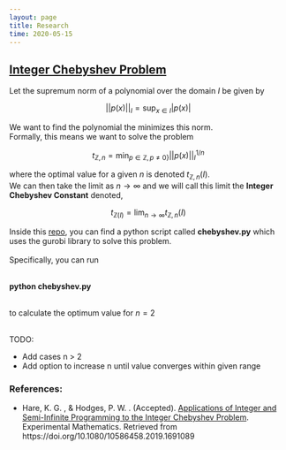 ```yaml
---
layout: page
title: Research
time: 2020-05-15
---
```

<script src="./jquery-3.4.1.min.js"></script>
<!-- <style>
    .column {
  float: left;
  width: 100.0%;
  padding: 5px;d
}

<!-- /* Clear floats after image containers */
.row::after {
  content: "";
  clear: both;
  display: table;
  width: 200%;
} -->
<!-- h1 {text-align: left;}
</style> --> 

<div id="chebyshev_optimization">
<h2><a href="https://github.com/leoncyao/chebyshev_optimization">Integer Chebyshev Problem</a></h2>

Let the supremum norm of a polynomial over the domain $I$ be given by 

$$||p(x)||_I = \sup_{x \in I}{|p(x)|}$$

We want to find the polynomial the minimizes this norm. 
<br>
Formally, this means we want to solve the problem

$$
t_{\mathbb{Z}, n} = \min_{p \in \mathbb{Z}, p \neq 0\}}||p(x)||_I^{1/n}
$$

where the optimal value for a given $n$ is denoted $t_{\mathbb{Z}, n}(I)$. <br>
We can then take the limit as $n \rightarrow \infty$ and we will call this limit the <b>Integer Chebyshev Constant</b> denoted,

$$t_{\mathbb{Z}(I)} = \lim_{n \rightarrow \infty}{t_{\mathbb{Z}, n}(I)}$$

Inside this <a href="https://github.com/leoncyao/chebyshev_optimization">repo</a>, you can find a python script called <b>chebyshev.py</b> which uses the gurobi library to solve this problem. <br><br>
Specifically, you can run <br><br>

<b>python chebyshev.py</b> <br><br>

to calculate the optimum value for $n = 2$ <br><br>

TODO: 
<ul>
<li>Add cases n > 2 </li>
<li>Add option to increase n until value converges within given range</li>
</ul>


<h3>References:</h3>
<ul>
<li>Hare, K. G. , & Hodges, P. W. . (Accepted). <a href="https://uwaterloo.ca/scholar/kghare/publications/applications-integer-and-semi-infinite-programming-integer-chebyshev-problem">Applications of Integer and Semi-Infinite Programming to the Integer Chebyshev Problem</a>. Experimental Mathematics. Retrieved from https://doi.org/10.1080/10586458.2019.1691089
</li>

</ul>




</div>